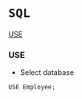 # `SQL`

<a href=#use>USE</a>


<h3 name=use>USE</h3> 

- Select database

```mysql
USE Employee;
```
